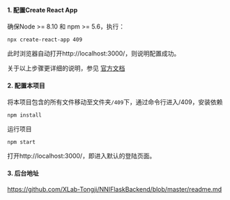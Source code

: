 #### 1. 配置Create React App
确保Node >= 8.10 和 npm >= 5.6，执行：

```
npx create-react-app 409

```
此时浏览器自动打开http://localhost:3000/，则说明配置成功。

关于以上步骤更详细的说明，参见 [官方文档](https://www.html.cn/create-react-app/docs/getting-started/)

#### 2. 配置本项目

将本项目包含的所有文件移动至文件夹```/409```下，通过命令行进入/409，安装依赖

```
npm install

```
运行项目

```
npm start
```
打开http://localhost:3000/，即进入默认的登陆页面。

#### 3. 后台地址
https://github.com/XLab-Tongji/NNIFlaskBackend/blob/master/readme.md